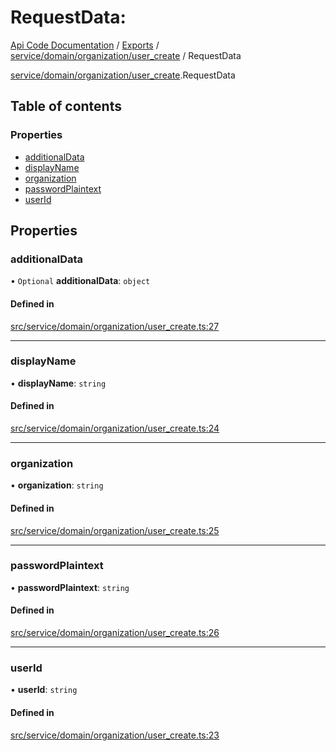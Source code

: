 # RequestData: 
 
[Api Code Documentation](../README.md) / [Exports](../modules.md) / [service/domain/organization/user\_create](../modules/service_domain_organization_user_create.md) / RequestData

[service/domain/organization/user_create](../modules/service_domain_organization_user_create.md).RequestData

## Table of contents

### Properties

- [additionalData](service_domain_organization_user_create.RequestData.md#additionaldata)
- [displayName](service_domain_organization_user_create.RequestData.md#displayname)
- [organization](service_domain_organization_user_create.RequestData.md#organization)
- [passwordPlaintext](service_domain_organization_user_create.RequestData.md#passwordplaintext)
- [userId](service_domain_organization_user_create.RequestData.md#userid)

## Properties

### additionalData

• `Optional` **additionalData**: `object`

#### Defined in

[src/service/domain/organization/user_create.ts:27](https://github.com/openkfw/TruBudget/blob/f6ee764/api/src/service/domain/organization/user_create.ts#L27)

___

### displayName

• **displayName**: `string`

#### Defined in

[src/service/domain/organization/user_create.ts:24](https://github.com/openkfw/TruBudget/blob/f6ee764/api/src/service/domain/organization/user_create.ts#L24)

___

### organization

• **organization**: `string`

#### Defined in

[src/service/domain/organization/user_create.ts:25](https://github.com/openkfw/TruBudget/blob/f6ee764/api/src/service/domain/organization/user_create.ts#L25)

___

### passwordPlaintext

• **passwordPlaintext**: `string`

#### Defined in

[src/service/domain/organization/user_create.ts:26](https://github.com/openkfw/TruBudget/blob/f6ee764/api/src/service/domain/organization/user_create.ts#L26)

___

### userId

• **userId**: `string`

#### Defined in

[src/service/domain/organization/user_create.ts:23](https://github.com/openkfw/TruBudget/blob/f6ee764/api/src/service/domain/organization/user_create.ts#L23)
